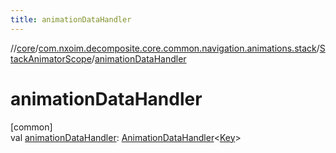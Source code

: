 ```yaml
---
title: animationDataHandler
---
```

//[core](../../../index.html)/[com.nxoim.decomposite.core.common.navigation.animations.stack](../index.html)/[StackAnimatorScope](index.html)/[animationDataHandler](animation-data-handler.html)



# animationDataHandler



[common]\
val [animationDataHandler](animation-data-handler.html): [AnimationDataHandler](../-animation-data-handler/index.html)&lt;[Key](index.html)&gt;




